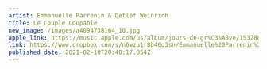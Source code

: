 ```yaml
---
artist: Emmanuelle Parrenin & Detlef Weinrich
title: Le Couple Coupable
new_image: /images/a4094738164_10.jpg
apple_link: https://music.apple.com/us/album/jours-de-gr%C3%A8ve/1532887814
link: https://www.dropbox.com/s/n6wzu1r8b46g3sn/Emmanuelle%20Parrenin%20%26%20Detlef%20Weinrich.zip?dl=1
published_date: 2021-02-10T20:40:17.854Z
---
```

